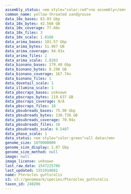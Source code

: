 ```yaml
---
assembly_status: <em style="color:red">no assembly</em>
common_name: yellow-throated sandgrouse
data_10x_bases: 83.03 Gbp
data_10x_bytes: 42.568 GB
data_10x_coverage: 77.60x
data_10x_files: 3
data_10x_scale: 1.8166
data_arima_bases: 101.57 Gbp
data_arima_bytes: 51.967 GB
data_arima_coverage: 94.93x
data_arima_files: 2
data_arima_scale: 1.8203
data_bionano_bases: 179.48 Gbp
data_bionano_bytes: 0.298 GB
data_bionano_coverage: 167.74x
data_bionano_files: 1
data_dovetail_scale: 1
data_illumina_scale: 1
data_pbscraps_bases: unknown
data_pbscraps_bytes: 119.637 GB
data_pbscraps_coverage: N/A
data_pbscraps_files: 18
data_pbsubreads_bases: 75.90 Gbp
data_pbsubreads_bytes: 130.736 GB
data_pbsubreads_coverage: 70.94x
data_pbsubreads_files: 18
data_pbsubreads_scale: 0.5407
data_phase_scale: 1
data_status: <em style="color:green">all data</em>
genome_size: 1070000000
genome_size_display: 1.07 Gbp
genome_size_method: null
image: null
image_license: unknown
last_raw_data: 1547225786
last_updated: 1551910681
name: Pterocles gutturalis
s3: s3://genomeark/species/Pterocles_gutturalis
taxon_id: 240206
---
```

